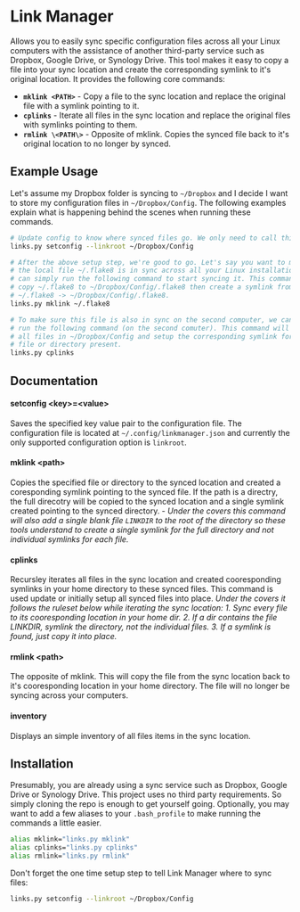 # Link Manager
Allows you to easily sync specific configuration files across all your Linux
computers with the assistance of another third-party service such as Dropbox,
Google Drive, or Synology Drive. This tool makes it easy to copy a file into your
sync location and create the corresponding symlink to it's original location. It
provides the following core commands:

* **`mklink <PATH>`** - Copy a file to the sync location and replace the original
     file with a symlink pointing to it.
* **`cplinks`** - Iterate all files in the sync location and replace the original
     files with symlinks pointing to them.
* **`rmlink \<PATH\>`** - Opposite of mklink. Copies the synced file back to it's
     original location to no longer by synced.

## Example Usage
Let's assume my Dropbox folder is syncing to `~/Dropbox` and I decide I want to
store my configuration files in `~/Dropbox/Config`. The following examples explain
what is happening behind the scenes when running these commands.

```bash
# Update config to know where synced files go. We only need to call this once.
links.py setconfig --linkroot ~/Dropbox/Config

# After the above setup step, we're good to go. Let's say you want to make sure
# the local file ~/.flake8 is in sync across all your Linux installations. We
# can simply run the following command to start syncing it. This command will
# copy ~/.flake8 to ~/Dropbox/Config/.flake8 then create a symlink from
# ~/.flake8 -> ~/Dropbox/Config/.flake8.
links.py mklink ~/.flake8

# To make sure this file is also in sync on the second computer, we can symply
# run the following command (on the second comuter). This command will iterate
# all files in ~/Dropbox/Config and setup the corresponding symlink for every
# file or directory present.
links.py cplinks
```

## Documentation
#### setconfig \<key\>=\<value\>
Saves the specified key value pair to the configuration file. The configuration
file is located at `~/.config/linkmanager.json` and currently the only supported
configuration option is `linkroot`.

#### mklink \<path\>
Copies the specified file or directory to the synced location and created a
coresponding symlink pointing to the synced file. If the path is a directry, the
full direcotry will be copied to the synced location and a single symlink created
pointing to the synced directory. - *Under the covers this command will also add
a single blank file `LINKDIR` to the root of the directory so these tools
understand to create a single symlink for the full directory and not individual
symlinks for each file.*

#### cplinks
Recursley iterates all files in the sync location and created cooresponding
symlinks in your home directory to these synced files. This command is used
update or initially setup all synced files into place. *Under the covers it
follows the ruleset below while iterating the sync location: 1. Sync every file
to its cooresponding location in your home dir. 2. If a dir contains the file
LINKDIR, symlink the directory, not the individual files. 3. If a symlink is
found, just copy it into place.*

#### rmlink \<path\>
The opposite of mklink. This will copy the file from the sync location back to
it's cooresponding location in your home directory. The file will no longer be
syncing across your computers.

#### inventory
Displays an simple inventory of all files items in the sync location.



## Installation
Presumably, you are already using a sync service such as Dropbox, Google Drive or
Synology Drive. This project uses no third party requirements. So simply cloning
the repo is enough to get yourself going. Optionally, you may want to add a few
aliases to your `.bash_profile` to make running the commands a little easier.

```bash
alias mklink="links.py mklink"
alias cplinks="links.py cplinks"
alias rmlink="links.py rmlink"
```

Don't forget the one time setup step to tell Link Manager where to sync files:

```bash
links.py setconfig --linkroot ~/Dropbox/Config
```

